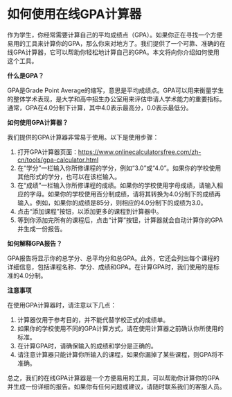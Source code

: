 如何使用在线GPA计算器
============

作为学生，你经常需要计算自己的平均成绩点（GPA）。如果你正在寻找一个方便易用的工具来计算你的GPA，那么你来对地方了。我们提供了一个可靠、准确的在线GPA计算器，它可以帮助你轻松地计算自己的GPA。本文将向你介绍如何使用这个工具。

**什么是GPA？**

GPA是Grade Point Average的缩写，意思是平均成绩点。GPA可以用来衡量学生的整体学术表现，是大学和高中招生办公室用来评估申请人学术能力的重要指标。通常，GPA在4.0分制下计算，其中4.0表示最高分，0.0表示最低分。

**如何使用GPA计算器？**

我们提供的GPA计算器非常易于使用。以下是使用步骤：

1. 打开GPA计算器页面：<https://www.onlinecalculatorsfree.com/zh-cn/tools/gpa-calculator.html>
2. 在“学分”一栏输入你所修课程的学分，例如“3.0”或“4.0”。如果你的学校使用其他形式的学分，也可以在该栏输入。
3. 在“成绩”一栏输入你所修课程的成绩。如果你的学校使用字母成绩，请输入相应的字母。如果你的学校使用百分制成绩，请将其转换为4.0分制下的成绩再输入。例如，如果你的成绩是85分，则相应的4.0分制下的成绩为3.0。
4. 点击“添加课程”按钮，以添加更多的课程到计算器中。
5. 等到你添加完所有的课程后，点击“计算”按钮，计算器就会自动计算你的GPA并生成一份报告。

**如何解释GPA报告？**

GPA报告将显示你的总学分、总平均分和总GPA。此外，它还会列出每个课程的详细信息，包括课程名称、学分、成绩和GPA。在计算GPA时，我们使用的是标准的4.0分制。

**注意事项**

在使用GPA计算器时，请注意以下几点：

1. 计算器仅用于参考目的，并不能代替学校正式的成绩单。
2. 如果你的学校使用不同的GPA计算方式，请在使用计算器之前确认你所使用的标准。
3. 在计算GPA时，请确保输入的成绩和学分是正确的。
4. 请注意计算器只能计算你所输入的课程，如果你漏掉了某些课程，则GPA将不准确。

总之，我们的在线GPA计算器是一个方便易用的工具，可以帮助你计算你的GPA并生成一份详细的报告。如果你有任何问题或建议，请随时联系我们的客服人员。